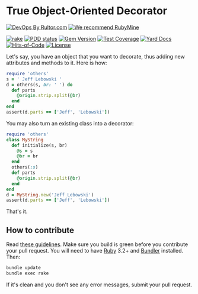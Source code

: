 # True Object-Oriented Decorator

[![DevOps By Rultor.com](http://www.rultor.com/b/yegor256/others)](http://www.rultor.com/p/yegor256/others)
[![We recommend RubyMine](https://www.elegantobjects.org/rubymine.svg)](https://www.jetbrains.com/ruby/)

[![rake](https://github.com/yegor256/others/actions/workflows/rake.yml/badge.svg)](https://github.com/yegor256/others/actions/workflows/rake.yml)
[![PDD status](http://www.0pdd.com/svg?name=yegor256/others)](http://www.0pdd.com/p?name=yegor256/others)
[![Gem Version](https://badge.fury.io/rb/others.svg)](http://badge.fury.io/rb/others)
[![Test Coverage](https://img.shields.io/codecov/c/github/yegor256/others.svg)](https://codecov.io/github/yegor256/others?branch=master)
[![Yard Docs](http://img.shields.io/badge/yard-docs-blue.svg)](http://rubydoc.info/github/yegor256/others/master/frames)
[![Hits-of-Code](https://hitsofcode.com/github/yegor256/others)](https://hitsofcode.com/view/github/yegor256/others)
[![License](https://img.shields.io/badge/license-MIT-green.svg)](https://github.com/yegor256/others/blob/master/LICENSE.txt)

Let's say, you have an object that you want to decorate, thus
adding new attributes and methods to it. Here is how:

```ruby
require 'others'
s = ' Jeff Lebowski '
d = others(s, br: ' ') do
  def parts
    @origin.strip.split(@br)
  end
end
assert(d.parts == ['Jeff', 'Lebowski'])
```

You may also turn an existing class into a decorator:

```ruby
require 'others'
class MyString
  def initialize(s, br)
    @s = s
    @br = br
  end
  others(:s)
  def parts
    @origin.strip.split(@br)
  end
end
d = MyString.new('Jeff Lebowski')
assert(d.parts == ['Jeff', 'Lebowski'])
```

That's it.

## How to contribute

Read
[these guidelines](https://www.yegor256.com/2014/04/15/github-guidelines.html).
Make sure you build is green before you contribute
your pull request. You will need to have
[Ruby](https://www.ruby-lang.org/en/) 3.2+ and
[Bundler](https://bundler.io/) installed. Then:

```bash
bundle update
bundle exec rake
```

If it's clean and you don't see any error messages, submit your pull request.
